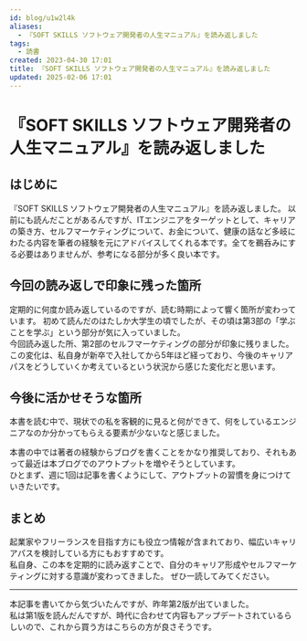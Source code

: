 ```yaml
---
id: blog/u1w2l4k
aliases:
  - 『SOFT SKILLS ソフトウェア開発者の人生マニュアル』を読み返しました
tags:
  - 読書
created: 2023-04-30 17:01
title: 『SOFT SKILLS ソフトウェア開発者の人生マニュアル』を読み返しました
updated: 2025-02-06 17:01
---
```


# 『SOFT SKILLS ソフトウェア開発者の人生マニュアル』を読み返しました

## はじめに

『SOFT SKILLS ソフトウェア開発者の人生マニュアル』を読み返しました。
以前にも読んだことがあるんですが、ITエンジニアをターゲットとして、キャリアの築き方、セルフマーケティングについて、お金について、健康の話など多岐にわたる内容を筆者の経験を元にアドバイスしてくれる本です。全てを鵜呑みにする必要はありませんが、参考になる部分が多く良い本です。  

## 今回の読み返しで印象に残った箇所

定期的に何度か読み返しているのですが、読む時期によって響く箇所が変わっています。
初めて読んだのはたしか大学生の頃でしたが、その頃は第3部の「学ぶことを学ぶ」という部分が気に入っていました。  
今回読み返した所、第2部のセルフマーケティングの部分が印象に残りました。  
この変化は、私自身が新卒で入社してから5年ほど経っており、今後のキャリアパスをどうしていくか考えているという状況から感じた変化だと思います。

## 今後に活かせそうな箇所

本書を読む中で、現状での私を客観的に見ると何ができて、何をしているエンジニアなのか分かってもらえる要素が少ないなと感じました。

本書の中では著者の経験からブログを書くことをかなり推奨しており、それもあって最近は本ブログでのアウトプットを増やそうとしています。  
ひとまず、週に1回は記事を書くようにして、アウトプットの習慣を身につけていきたいです。

## まとめ

起業家やフリーランスを目指す方にも役立つ情報が含まれており、幅広いキャリアパスを検討している方にもおすすめです。  
私自身、この本を定期的に読み返すことで、自分のキャリア形成やセルフマーケティングに対する意識が変わってきました。
ぜひ一読してみてください。

---

本記事を書いてから気づいたんですが、昨年第2版が出ていました。  
私は第1版を読んだんですが、時代に合わせて内容もアップデートされているらしいので、これから買う方はこちらの方が良さそうです。
